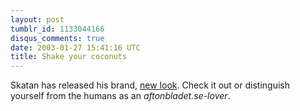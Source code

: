 ```yaml
---
layout: post
tumblr_id: 1133044166
disqus_comments: true
date: 2003-01-27 15:41:16 UTC
title: Shake your coconuts
---
```


Skatan has released his brand, <a href="http://skatan.info/" target="_blank">new look</a>. Check it out or distinguish yourself from the humans as an <i>aftonbladet.se-lover</i>.
